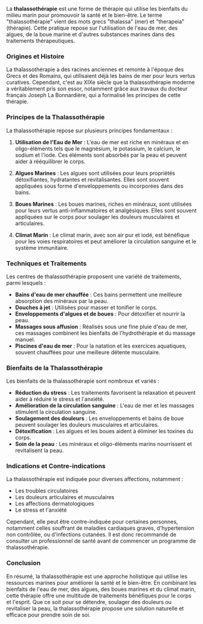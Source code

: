 La **thalassothérapie** est une forme de thérapie qui utilise les bienfaits du milieu marin pour promouvoir la santé et le bien-être. Le terme "thalassothérapie" vient des mots grecs "thalassa" (mer) et "therapeia" (thérapie). Cette pratique repose sur l'utilisation de l'eau de mer, des algues, de la boue marine et d'autres substances marines dans des traitements thérapeutiques.

### Origines et Histoire

La thalassothérapie a des racines anciennes et remonte à l'époque des Grecs et des Romains, qui utilisaient déjà les bains de mer pour leurs vertus curatives. Cependant, c'est au XIXe siècle que la thalassothérapie moderne a véritablement pris son essor, notamment grâce aux travaux du docteur français Joseph La Bonnardière, qui a formalisé les principes de cette thérapie.

### Principes de la Thalassothérapie

La thalassothérapie repose sur plusieurs principes fondamentaux :

1. **Utilisation de l'Eau de Mer** : L'eau de mer est riche en minéraux et en oligo-éléments tels que le magnésium, le potassium, le calcium, le sodium et l'iode. Ces éléments sont absorbés par la peau et peuvent aider à rééquilibrer le corps.

2. **Algues Marines** : Les algues sont utilisées pour leurs propriétés détoxifiantes, hydratantes et revitalisantes. Elles sont souvent appliquées sous forme d'enveloppements ou incorporées dans des bains.

3. **Boues Marines** : Les boues marines, riches en minéraux, sont utilisées pour leurs vertus anti-inflammatoires et analgésiques. Elles sont souvent appliquées sur le corps pour soulager les douleurs musculaires et articulaires.

4. **Climat Marin** : Le climat marin, avec son air pur et iodé, est bénéfique pour les voies respiratoires et peut améliorer la circulation sanguine et le système immunitaire.

### Techniques et Traitements

Les centres de thalassothérapie proposent une variété de traitements, parmi lesquels :

- **Bains d'eau de mer chauffée** : Ces bains permettent une meilleure absorption des minéraux par la peau.
- **Douches à jet** : Utilisées pour masser et tonifier le corps.
- **Enveloppements d'algues et de boues** : Pour détoxifier et nourrir la peau.
- **Massages sous affusion** : Réalisés sous une fine pluie d'eau de mer, ces massages combinent les bienfaits de l'hydrothérapie et du massage manuel.
- **Piscines d'eau de mer** : Pour la natation et les exercices aquatiques, souvent chauffées pour une meilleure détente musculaire.

### Bienfaits de la Thalassothérapie

Les bienfaits de la thalassothérapie sont nombreux et variés :

- **Réduction du stress** : Les traitements favorisent la relaxation et peuvent aider à réduire le stress et l'anxiété.
- **Amélioration de la circulation sanguine** : L'eau de mer et les massages stimulent la circulation sanguine.
- **Soulagement des douleurs** : Les enveloppements et bains de boue peuvent soulager les douleurs musculaires et articulaires.
- **Détoxification** : Les algues et les boues aident à éliminer les toxines du corps.
- **Soin de la peau** : Les minéraux et oligo-éléments marins nourrissent et revitalisent la peau.

### Indications et Contre-indications

La thalassothérapie est indiquée pour diverses affections, notamment :

- Les troubles circulatoires
- Les douleurs articulaires et musculaires
- Les affections dermatologiques
- Le stress et l'anxiété

Cependant, elle peut être contre-indiquée pour certaines personnes, notamment celles souffrant de maladies cardiaques graves, d'hypertension non contrôlée, ou d'infections cutanées. Il est donc recommandé de consulter un professionnel de santé avant de commencer un programme de thalassothérapie.

### Conclusion

En résumé, la thalassothérapie est une approche holistique qui utilise les ressources marines pour améliorer la santé et le bien-être. En combinant les bienfaits de l'eau de mer, des algues, des boues marines et du climat marin, cette thérapie offre une multitude de traitements bénéfiques pour le corps et l'esprit. Que ce soit pour se détendre, soulager des douleurs ou revitaliser la peau, la thalassothérapie propose une solution naturelle et efficace pour prendre soin de soi.